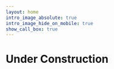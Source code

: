 ```yaml
---
layout: home
intro_image_absolute: true
intro_image_hide_on_mobile: true
show_call_box: true
---
```


# Under Construction
